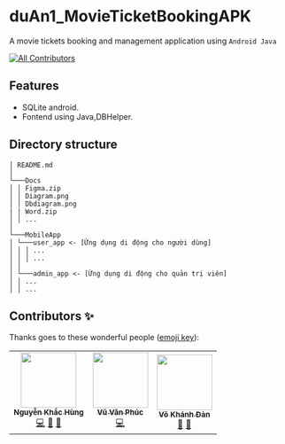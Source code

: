 # duAn1_MovieTicketBookingAPK

A movie tickets booking and management application using `Android Java`

<!-- ALL-CONTRIBUTORS-BADGE:START - Do not remove or modify this section -->
[![All Contributors](https://img.shields.io/badge/all_contributors-3-orange.svg?style=flat-square)](#contributors-)
<!-- ALL-CONTRIBUTORS-BADGE:END -->


## Features

-   SQLite android.
-   Fontend using Java,DBHelper.

## Directory structure
```
│ README.md
│
└───Docs
│ │ Figma.zip
│ │ Diagram.png
│ │ Dbdiagram.png
| | Word.zip
│ │ ...
│
└───MobileApp
│ └───user_app <- [Ứng dụng di động cho người dùng]
│ │ │ ...
│ │ │ ...
│ │
│ └───admin_app <- [Ứng dụng di động cho quản trị viên]
│ │ ...
│ │ ...
```


## Contributors ✨

Thanks goes to these wonderful people ([emoji key](https://allcontributors.org/docs/en/emoji-key)):

<!-- ALL-CONTRIBUTORS-LIST:START - Do not remove or modify this section -->
<!-- prettier-ignore-start -->
<!-- markdownlint-disable -->
<table>
  <tr>
    <td align="center"><a href="https://github.com/khachung2312"><img src="https://avatars.githubusercontent.com/u/121173534?s=400&u=3f1f5ef6218a9fd023fc06a917a8b5cf73745f46&v=4" width="100px;" alt=""/><br /><sub><b>Nguyễn Khắc Hùng</b></sub></a><br /><a href="https://github.com/khachung2312" title="Code">💻</a> <a href="https://github.com/khachung2312/duAn1_MovieTicketBookingAPK.git" title="Documentation">📖</a> <a href="#maintenance-hoc081098" title="Ideas & Code">🚧</a></td>
    <td align="center"><a href="https://github.com/VuVanPhuc684"><img src="https://avatars.githubusercontent.com/u/142620320?v=4" width="100px;" alt=""/><br /><sub><b>Vũ Văn Phúc</b></sub></a><br /><a href="https://github.com/khachung2312/duAn1_MovieTicketBookingAPK.git" title="Code, Planning, & Feedback">💻</a></td>
    <td align="center"><a href="https://github.com/danvokhanh"><img src="https://avatars.githubusercontent.com/u/127109312?v=4" width="100px;" alt=""/>
    <br /><sub><b>Võ Khánh Đàn
    </b></sub></a><br /><a href="https://github.com/khachung2312/duAn1_MovieTicketBookingAPK.git" title="Bug reports">🐛</a> <a href="https://github.com/danvokhanh" title="Code">🤔</a></td>
  </tr>
</table>

<!-- markdownlint-restore -->
<!-- prettier-ignore-end -->

<!-- ALL-CONTRIBUTORS-LIST:END -->
